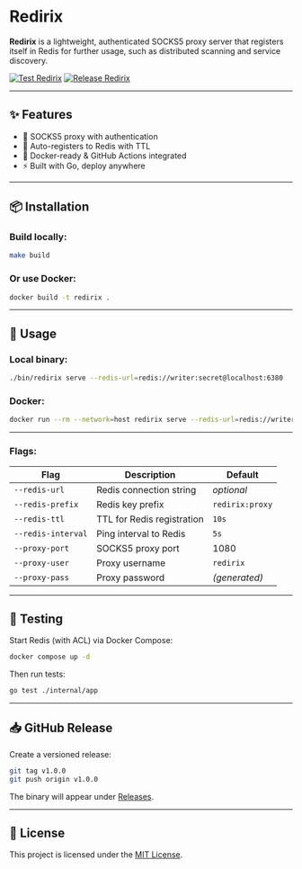 # Redirix

**Redirix** is a lightweight, authenticated SOCKS5 proxy server that registers itself in Redis for further usage, such as distributed scanning and service discovery.

[![Test Redirix](https://github.com/vulnebify/redirix/actions/workflows/test.yaml/badge.svg?branch=main)](https://github.com/vulnebify/redirix/actions/workflows/test.yaml)
[![Release Redirix](https://github.com/vulnebify/redirix/actions/workflows/release.yaml/badge.svg)](https://github.com/vulnebify/redirix/actions/workflows/release.yaml)

---

## ✨ Features

- 🔐 SOCKS5 proxy with authentication
- 📡 Auto-registers to Redis with TTL
- 🐳 Docker-ready & GitHub Actions integrated
- ⚡ Built with Go, deploy anywhere

---

## 📦 Installation

### Build locally:

```bash
make build
```

### Or use Docker:

```bash
docker build -t redirix .
```

---

## 🚀 Usage

### Local binary:

```bash
./bin/redirix serve --redis-url=redis://writer:secret@localhost:6380 
```

### Docker:

```bash
docker run --rm --network=host redirix serve --redis-url=redis://writer:secret@localhost:6380
```

---

### Flags:

| Flag               | Description                       | Default         |
|--------------------|-----------------------------------|-----------------|
| `--redis-url`      | Redis connection string           | *optional*      |
| `--redis-prefix`   | Redis key prefix                  | `redirix:proxy` |
| `--redis-ttl`      | TTL for Redis registration        | `10s`           |
| `--redis-interval` | Ping interval to Redis            | `5s`            |
| `--proxy-port`     | SOCKS5 proxy port                 | 1080            |
| `--proxy-user`     | Proxy username                    | `redirix`       |
| `--proxy-pass`     | Proxy password                    | *(generated)*   |

---

## 🧪 Testing

Start Redis (with ACL) via Docker Compose:

```bash
docker compose up -d
```

Then run tests:

```bash
go test ./internal/app
```

---

## 📥 GitHub Release

Create a versioned release:

```bash
git tag v1.0.0
git push origin v1.0.0
```

The binary will appear under [Releases](../../releases).

---

## 📝 License

This project is licensed under the [MIT License](./LICENSE).

